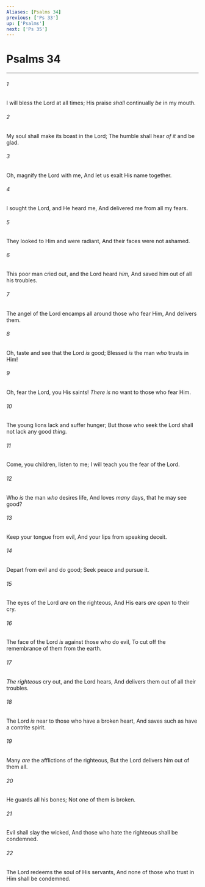 ```yaml
---
Aliases: [Psalms 34]
previous: ['Ps 33']
up: ['Psalms']
next: ['Ps 35']
---
```

# Psalms 34

***


###### 1 
I will bless the Lord at all times; His praise _shall_ continually _be_ in my mouth. 

###### 2 
My soul shall make its boast in the Lord; The humble shall hear _of it_ and be glad. 

###### 3 
Oh, magnify the Lord with me, And let us exalt His name together. 

###### 4 
I sought the Lord, and He heard me, And delivered me from all my fears. 

###### 5 
They looked to Him and were radiant, And their faces were not ashamed. 

###### 6 
This poor man cried out, and the Lord heard _him,_ And saved him out of all his troubles. 

###### 7 
The angel of the Lord encamps all around those who fear Him, And delivers them. 

###### 8 
Oh, taste and see that the Lord _is_ good; Blessed _is_ the man _who_ trusts in Him! 

###### 9 
Oh, fear the Lord, you His saints! _There is_ no want to those who fear Him. 

###### 10 
The young lions lack and suffer hunger; But those who seek the Lord shall not lack any good _thing._ 

###### 11 
Come, you children, listen to me; I will teach you the fear of the Lord. 

###### 12 
Who _is_ the man _who_ desires life, And loves _many_ days, that he may see good? 

###### 13 
Keep your tongue from evil, And your lips from speaking deceit. 

###### 14 
Depart from evil and do good; Seek peace and pursue it. 

###### 15 
The eyes of the Lord _are_ on the righteous, And His ears _are open_ to their cry. 

###### 16 
The face of the Lord _is_ against those who do evil, To cut off the remembrance of them from the earth. 

###### 17 
_The righteous_ cry out, and the Lord hears, And delivers them out of all their troubles. 

###### 18 
The Lord _is_ near to those who have a broken heart, And saves such as have a contrite spirit. 

###### 19 
Many _are_ the afflictions of the righteous, But the Lord delivers him out of them all. 

###### 20 
He guards all his bones; Not one of them is broken. 

###### 21 
Evil shall slay the wicked, And those who hate the righteous shall be condemned. 

###### 22 
The Lord redeems the soul of His servants, And none of those who trust in Him shall be condemned.
